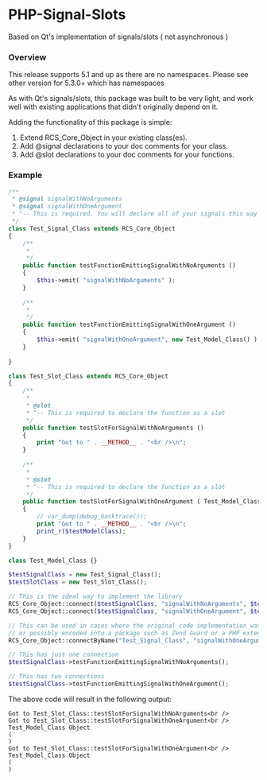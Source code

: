 PHP-Signal-Slots
================

Based on Qt's implementation of signals/slots ( not asynchronous )

### Overview
This release supports 5.1 and up as there are no namespaces. Please see other version for 5.3.0+ which has namespaces

As with Qt's signals/slots, this package was built to be very light, and work well with existing applications that didn't originally depend on it.

Adding the functionality of this package is simple:

1. Extend RCS_Core_Object in your existing class(es).
2. Add @signal declarations to your doc comments for your class. 
3. Add @slot declarations to your doc comments for your functions.


### Example
```php
/**
 * @signal signalWithNoArguments
 * @signal signalWithOneArgument
 * ^-- This is required. You will declare all of your signals this way
 */
class Test_Signal_Class extends RCS_Core_Object
{
    /**
     * 
     */
    public function testFunctionEmittingSignalWithNoArguments ()
    {
        $this->emit( "signalWithNoArguments" );
    }
    
    /**
     * 
     */
    public function testFunctionEmittingSignalWithOneArgument ()
    {
        $this->emit( "signalWithOneArgument", new Test_Model_Class() );
    }
    
}

class Test_Slot_Class extends RCS_Core_Object
{
    /**
     *
     * @slot
     * ^-- This is required to declare the function as a slot
     */
    public function testSlotForSignalWithNoArguments ()
    {
        print "Got to " . __METHOD__ . "<br />\n";
    }
    
    /**
     *
     * @slot
     * ^-- This is required to declare the function as a slot
     */
    public function testSlotForSignalWithOneArgument ( Test_Model_Class $testModelClass )
    {
        // var_dump(debug_backtrace());
        print "Got to " . __METHOD__ . "<br />\n";
        print_r($testModelClass);
    }
}

class Test_Model_Class {}

$testSignalClass = new Test_Signal_Class();
$testSlotClass = new Test_Slot_Class();

// This is the ideal way to implement the library
RCS_Core_Object::connect($testSignalClass, "signalWithNoArguments", $testSlotClass, "testSlotForSignalWithNoArguments");
RCS_Core_Object::connect($testSignalClass, "signalWithOneArgument", $testSlotClass, "testSlotForSignalWithOneArgument");

// This can be used in cases where the original code implementation was done very poorly, 
// or possibly encoded into a package such as Zend Guard or a PHP extension where you can't access the source directly
RCS_Core_Object::connectByName("Test_Signal_Class", "signalWithOneArgument", $testSlotClass, "testSlotForSignalWithOneArgument");

// This has just one connection
$testSignalClass->testFunctionEmittingSignalWithNoArguments();

// This has two connections
$testSignalClass->testFunctionEmittingSignalWithOneArgument();

```

The above code will result in the following output:

```
Got to Test_Slot_Class::testSlotForSignalWithNoArguments<br />
Got to Test_Slot_Class::testSlotForSignalWithOneArgument<br />
Test_Model_Class Object
(
)
Got to Test_Slot_Class::testSlotForSignalWithOneArgument<br />
Test_Model_Class Object
(
)
```

